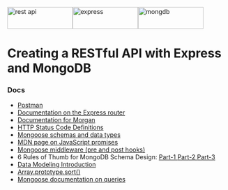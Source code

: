 <img src="http://b2evolution.net/media/blogs/man/quick-uploads/p360581/restful_api.jpg?mtime=1448389737" alt="rest api" height="50" width="150"><img src="https://camo.githubusercontent.com/fc61dcbdb7a6e49d3adecc12194b24ab20dfa25b/68747470733a2f2f692e636c6f756475702e636f6d2f7a6659366c4c376546612d3330303078333030302e706e67" alt="express" height="50" width="150"><img src="https://cdn4.iconfinder.com/data/icons/logos-3/512/mongodb-2-512.png" alt="mongdb" height="50" width="150">
<h1>Creating a RESTful API with Express and MongoDB</h1>
<h3>Docs</h3>
<ul>
	<li><a href="https://www.getpostman.com/">Postman</a></li>
	<li><a href="http://expressjs.com/en/4x/api.html#router">Documentation on the Express router</a></li>
	<li><a href="https://www.npmjs.com/package/morgan">Documentation for Morgan</a></li>
	<li><a href="https://www.w3.org/Protocols/rfc2616/rfc2616-sec10.html">HTTP Status Code Definitions</a></li>
	<li><a href="http://mongoosejs.com/docs/guide.html">Mongoose schemas and data types</a></li>
	<li><a href="https://developer.mozilla.org/en-US/docs/Web/JavaScript/Reference/Global_Objects/Promise">MDN page on JavaScript promises</a></li>
	<li><a href="http://mongoosejs.com/docs/middleware.html">Mongoose middleware (pre and post hooks)</a></li>
	<li>6 Rules of Thumb for MongoDB Schema Design: <a href="https://www.mongodb.com/blog/post/6-rules-of-thumb-for-mongodb-schema-design-part-1"> Part-1 </a><a href="https://www.mongodb.com/blog/post/6-rules-of-thumb-for-mongodb-schema-design-part-2"> Part-2 </a><a href="https://www.mongodb.com/blog/post/6-rules-of-thumb-for-mongodb-schema-design-part-3"> Part-3</a></li>
	<li><a href="https://docs.mongodb.com/manual/core/data-modeling-introduction/">Data Modeling Introduction</a></li>
	<li><a href="https://developer.mozilla.org/en-US/docs/Web/JavaScript/Reference/Global_Objects/Array/sort">Array.prototype.sort()</a></li>
	<li><a href="http://mongoosejs.com/docs/queries.html">Mongoose documentation on queries</a></li>
</ul>

